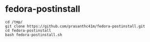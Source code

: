 # fedora-postinstall

```
cd /tmp/
git clone https://github.com/prasanthc41m/fedora-postinstall.git
cd fedora-postinstall
bash fedora-postinstall.sh
```
